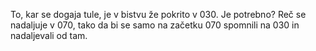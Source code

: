 To, kar se dogaja tule, je v bistvu že pokrito v 030. Je potrebno? Reč se nadaljuje v 070, tako da bi se samo na začetku 070 spomnili na 030 in nadaljevali od tam.
